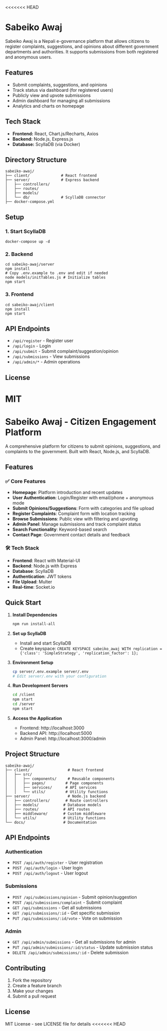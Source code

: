 <<<<<<< HEAD
# Sabeiko Awaj

Sabeiko Awaj is a Nepali e-governance platform that allows citizens to register complaints, suggestions, and opinions about different government departments and authorities. It supports submissions from both registered and anonymous users.

## Features
- Submit complaints, suggestions, and opinions
- Track status via dashboard (for registered users)
- Publicly view and upvote submissions
- Admin dashboard for managing all submissions
- Analytics and charts on homepage

## Tech Stack
- **Frontend:** React, Chart.js/Recharts, Axios
- **Backend:** Node.js, Express.js
- **Database:** ScyllaDB (via Docker)

## Directory Structure
```
sabeiko-awaj/
├── client/              # React frontend
├── server/              # Express backend
│   ├── controllers/
│   ├── routes/
│   ├── models/
│   └── db/              # ScyllaDB connector
├── docker-compose.yml
```

## Setup

### 1. Start ScyllaDB
```
docker-compose up -d
```

### 2. Backend
```
cd sabeiko-awaj/server
npm install
# Copy .env.example to .env and edit if needed
node models/initTables.js # Initialize tables
npm start
```

### 3. Frontend
```
cd sabeiko-awaj/client
npm install
npm start
```

## API Endpoints
- `/api/register` - Register user
- `/api/login` - Login
- `/api/submit` - Submit complaint/suggestion/opinion
- `/api/submissions` - View submissions
- `/api/admin/*` - Admin operations

## License
MIT 
=======
# Sabeiko Awaj - Citizen Engagement Platform

A comprehensive platform for citizens to submit opinions, suggestions, and complaints to the government. Built with React, Node.js, and ScyllaDB.

## Features

### ✅ Core Features
- **Homepage**: Platform introduction and recent updates
- **User Authentication**: Login/Register with email/phone + anonymous mode
- **Submit Opinions/Suggestions**: Form with categories and file upload
- **Register Complaints**: Complaint form with location tracking
- **Browse Submissions**: Public view with filtering and upvoting
- **Admin Panel**: Manage submissions and track complaint status
- **Search Functionality**: Keyword-based search
- **Contact Page**: Government contact details and feedback

### 🛠 Tech Stack
- **Frontend**: React with Material-UI
- **Backend**: Node.js with Express
- **Database**: ScyllaDB
- **Authentication**: JWT tokens
- **File Upload**: Multer
- **Real-time**: Socket.io

## Quick Start

1. **Install Dependencies**
   ```bash
   npm run install-all
   ```

2. **Set up ScyllaDB**
   - Install and start ScyllaDB
   - Create keyspace: `CREATE KEYSPACE sabeiko_awaj WITH replication = {'class': 'SimpleStrategy', 'replication_factor': 1};`

3. **Environment Setup**
   ```bash
   cp server/.env.example server/.env
   # Edit server/.env with your configuration
   ```

4. **Run Development Servers**
   ```bash
   cd /client
   npm start
   cd /server
   npm start
   
   ```

5. **Access the Application**
   - Frontend: http://localhost:3000
   - Backend API: http://localhost:5000
   - Admin Panel: http://localhost:3000/admin

## Project Structure

```
sabeiko-awaj/
├── client/                 # React frontend
│   ├── src/
│   │   ├── components/     # Reusable components
│   │   ├── pages/         # Page components
│   │   ├── services/      # API services
│   │   └── utils/         # Utility functions
├── server/                 # Node.js backend
│   ├── controllers/       # Route controllers
│   ├── models/           # Database models
│   ├── routes/           # API routes
│   ├── middleware/       # Custom middleware
│   └── utils/            # Utility functions
└── docs/                 # Documentation
```

## API Endpoints

### Authentication
- `POST /api/auth/register` - User registration
- `POST /api/auth/login` - User login
- `POST /api/auth/logout` - User logout

### Submissions
- `POST /api/submissions/opinion` - Submit opinion/suggestion
- `POST /api/submissions/complaint` - Submit complaint
- `GET /api/submissions` - Get all submissions
- `GET /api/submissions/:id` - Get specific submission
- `PUT /api/submissions/:id/vote` - Vote on submission

### Admin
- `GET /api/admin/submissions` - Get all submissions for admin
- `PUT /api/admin/submissions/:id/status` - Update submission status
- `DELETE /api/admin/submissions/:id` - Delete submission

## Contributing

1. Fork the repository
2. Create a feature branch
3. Make your changes
4. Submit a pull request

## License

MIT License - see LICENSE file for details 
<<<<<<< HEAD
